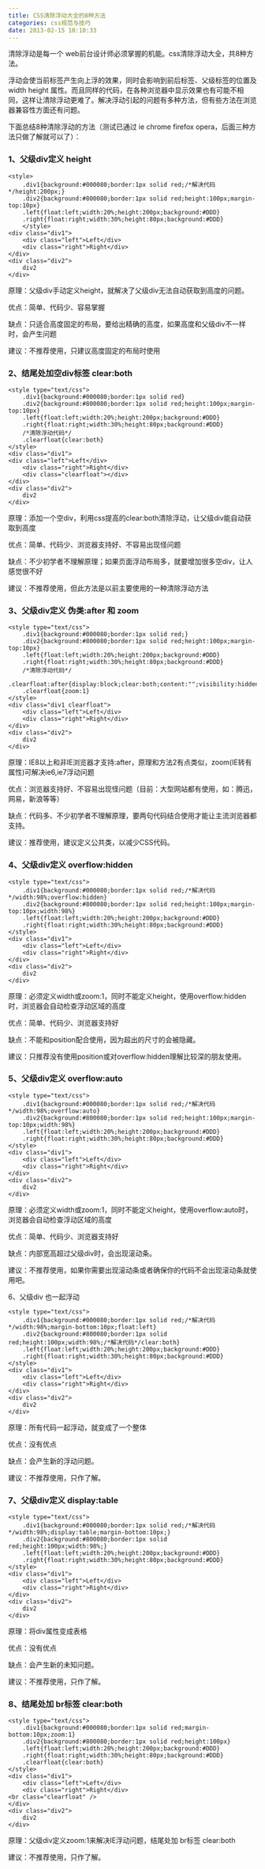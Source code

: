 ```yaml
---
title: CSS清除浮动大全的8种方法
categories: css规范与技巧
date: 2013-02-15 10:10:33
---
```


清除浮动是每一个 web前台设计师必须掌握的机能。css清除浮动大全，共8种方法。 

浮动会使当前标签产生向上浮的效果，同时会影响到前后标签、父级标签的位置及 width height 属性。而且同样的代码，在各种浏览器中显示效果也有可能不相同，这样让清除浮动更难了。解决浮动引起的问题有多种方法，但有些方法在浏览器兼容性方面还有问题。 

下面总结8种清除浮动的方法（测试已通过 ie chrome firefox opera，后面三种方法只做了解就可以了）： 

### 1、父级div定义 height  ###

	<style> 
		.div1{background:#000080;border:1px solid red;/*解决代码*/height:200px;} 
		.div2{background:#800080;border:1px solid red;height:100px;margin-top:10px} 
		.left{float:left;width:20%;height:200px;background:#DDD} 
		.right{float:right;width:30%;height:80px;background:#DDD} 
		</style> 
	<div class="div1"> 
		<div class="left">Left</div> 
		<div class="right">Right</div> 
	</div> 
	<div class="div2"> 
		div2 
	</div> 

原理：父级div手动定义height，就解决了父级div无法自动获取到高度的问题。 

优点：简单、代码少、容易掌握 

缺点：只适合高度固定的布局，要给出精确的高度，如果高度和父级div不一样时，会产生问题 

建议：不推荐使用，只建议高度固定的布局时使用 

### 2、结尾处加空div标签 clear:both  ###
	<style type="text/css"> 
		.div1{background:#000080;border:1px solid red} 
		.div2{background:#800080;border:1px solid red;height:100px;margin-top:10px} 
		.left{float:left;width:20%;height:200px;background:#DDD} 
		.right{float:right;width:30%;height:80px;background:#DDD} 
		/*清除浮动代码*/ 
		.clearfloat{clear:both} 
	</style> 
	<div class="div1"> 
	<div class="left">Left</div> 
		<div class="right">Right</div> 
		<div class="clearfloat"></div> 
	</div> 
	<div class="div2"> 
		div2 
	</div> 

原理：添加一个空div，利用css提高的clear:both清除浮动，让父级div能自动获取到高度 

优点：简单、代码少、浏览器支持好、不容易出现怪问题 

缺点：不少初学者不理解原理；如果页面浮动布局多，就要增加很多空div，让人感觉很不好 

建议：不推荐使用，但此方法是以前主要使用的一种清除浮动方法 

### 3、父级div定义 伪类:after 和 zoom  ###

	<style type="text/css"> 
		.div1{background:#000080;border:1px solid red;} 
		.div2{background:#800080;border:1px solid red;height:100px;margin-top:10px} 
		.left{float:left;width:20%;height:200px;background:#DDD} 
		.right{float:right;width:30%;height:80px;background:#DDD} 
		/*清除浮动代码*/ 
		.clearfloat:after{display:block;clear:both;content:"";visibility:hidden;height:0} 
		.clearfloat{zoom:1} 
	</style> 
	<div class="div1 clearfloat"> 
		<div class="left">Left</div> 
		<div class="right">Right</div> 
	</div> 
	<div class="div2"> 
		div2 
	</div> 

原理：IE8以上和非IE浏览器才支持:after，原理和方法2有点类似，zoom(IE转有属性)可解决ie6,ie7浮动问题 

优点：浏览器支持好、不容易出现怪问题（目前：大型网站都有使用，如：腾迅，网易，新浪等等） 

缺点：代码多、不少初学者不理解原理，要两句代码结合使用才能让主流浏览器都支持。 

建议：推荐使用，建议定义公共类，以减少CSS代码。 

### 4、父级div定义 overflow:hidden  ###

	<style type="text/css"> 
		.div1{background:#000080;border:1px solid red;/*解决代码*/width:98%;overflow:hidden} 
		.div2{background:#800080;border:1px solid red;height:100px;margin-top:10px;width:98%} 
		.left{float:left;width:20%;height:200px;background:#DDD} 
		.right{float:right;width:30%;height:80px;background:#DDD} 
	</style> 
	<div class="div1"> 
		<div class="left">Left</div> 
		<div class="right">Right</div> 
	</div> 
	<div class="div2"> 
		div2 
	</div> 

原理：必须定义width或zoom:1，同时不能定义height，使用overflow:hidden时，浏览器会自动检查浮动区域的高度 

优点：简单、代码少、浏览器支持好 

缺点：不能和position配合使用，因为超出的尺寸的会被隐藏。 

建议：只推荐没有使用position或对overflow:hidden理解比较深的朋友使用。 

### 5、父级div定义 overflow:auto  ###

	<style type="text/css"> 
		.div1{background:#000080;border:1px solid red;/*解决代码*/width:98%;overflow:auto} 
		.div2{background:#800080;border:1px solid red;height:100px;margin-top:10px;width:98%} 
		.left{float:left;width:20%;height:200px;background:#DDD} 
		.right{float:right;width:30%;height:80px;background:#DDD} 
	</style> 
	<div class="div1"> 
		<div class="left">Left</div> 
		<div class="right">Right</div> 
	</div> 
	<div class="div2"> 
		div2 
	</div> 

原理：必须定义width或zoom:1，同时不能定义height，使用overflow:auto时，浏览器会自动检查浮动区域的高度 

优点：简单、代码少、浏览器支持好 

缺点：内部宽高超过父级div时，会出现滚动条。 

建议：不推荐使用，如果你需要出现滚动条或者确保你的代码不会出现滚动条就使用吧。 

6、父级div 也一起浮动 

	<style type="text/css"> 
		.div1{background:#000080;border:1px solid red;/*解决代码*/width:98%;margin-bottom:10px;float:left} 
		.div2{background:#800080;border:1px solid red;height:100px;width:98%;/*解决代码*/clear:both} 
		.left{float:left;width:20%;height:200px;background:#DDD} 
		.right{float:right;width:30%;height:80px;background:#DDD} 
	</style> 
	<div class="div1"> 
		<div class="left">Left</div> 
		<div class="right">Right</div> 
	</div> 
	<div class="div2"> 
		div2 
	</div> 

原理：所有代码一起浮动，就变成了一个整体 

优点：没有优点 

缺点：会产生新的浮动问题。 

建议：不推荐使用，只作了解。 

### 7、父级div定义 display:table  ###

	<style type="text/css"> 
		.div1{background:#000080;border:1px solid red;/*解决代码*/width:98%;display:table;margin-bottom:10px;} 
		.div2{background:#800080;border:1px solid red;height:100px;width:98%;} 
		.left{float:left;width:20%;height:200px;background:#DDD} 
		.right{float:right;width:30%;height:80px;background:#DDD} 
	</style> 
	<div class="div1"> 
		<div class="left">Left</div> 
		<div class="right">Right</div> 
	</div> 
	<div class="div2"> 
		div2 
	</div> 

原理：将div属性变成表格 

优点：没有优点 

缺点：会产生新的未知问题。 

建议：不推荐使用，只作了解。
 
### 8、结尾处加 br标签 clear:both ###

	<style type="text/css"> 
		.div1{background:#000080;border:1px solid red;margin-bottom:10px;zoom:1} 
		.div2{background:#800080;border:1px solid red;height:100px} 
		.left{float:left;width:20%;height:200px;background:#DDD} 
		.right{float:right;width:30%;height:80px;background:#DDD} 
		.clearfloat{clear:both} 
	</style> 
	<div class="div1"> 
		<div class="left">Left</div> 
		<div class="right">Right</div> 
	<br class="clearfloat" /> 
	</div> 
	<div class="div2"> 
		div2 
	</div> 

原理：父级div定义zoom:1来解决IE浮动问题，结尾处加 br标签 clear:both 

建议：不推荐使用，只作了解。